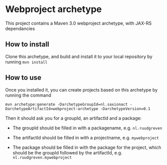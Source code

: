 # Webproject archetype
This project contains a Maven 3.0 webproject archetype, with JAX-RS dependancies

## How to install
Clone this archetype, and build and install it to your local repository by running `mvn install`

## How to use
Once you installed it, you can create projects based on this archetype by running the command

``mvn archetype:generate -DarchetypeGroupId=nl.saxionact -DarchetypeArtifactId=webproject-archetype -DarchetypeVersion=0.1``

Then it should ask you for a groupId, an artifactId and a package:

* The groupId should be filled in with a packagename, e.g. `nl.ruudgreven`

* The artifactId should be filled in with a projectname, e.g. `mywebproject`

* The package should be filled in with the package for the project, which should be the groupId followed by the artifactId, e.g. `nl.ruudgreven.mywebproject`

